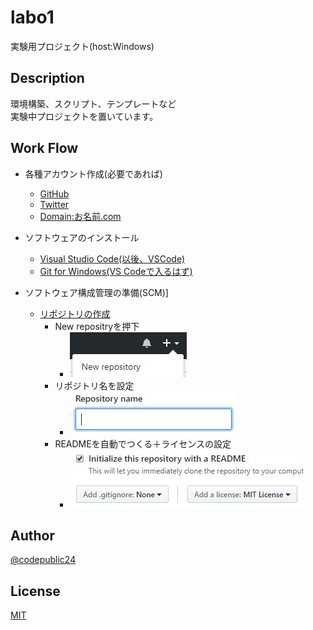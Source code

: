 # labo1

実験用プロジェクト(host:Windows)

## Description 

環境構築、スクリプト、テンプレートなど  
実験中プロジェクトを置いています。

## Work Flow

- 各種アカウント作成(必要であれば)
  - [GitHub](https://github.com/join?source=header-home/)
  - [Twitter](https://twitter.com/signup?lang=ja)
  - [Domain:お名前.com](https://px.a8.net/svt/ejp?a8mat=2TNCI2+40OCS2+50+2HFY7M)

- ソフトウェアのインストール
  - [Visual Studio Code(以後、VSCode)](https://code.visualstudio.com/download)
  - [Git for Windows(VS Codeで入るはず)](https://gitforwindows.org/)

- ソフトウェア構成管理の準備(SCM)]
  - [リポジトリの作成](https://github.com/new)
    - New repositryを押下
      - ![new repository](https://github.com/codepublic24/static-image/blob/master/img-gtihub-01.JPG)
    - リポジトリ名を設定
      - ![repository name](https://github.com/codepublic24/static-image/blob/master/img-gtihub-02.JPG)
    - READMEを自動でつくる＋ライセンスの設定
      - ![initialize](https://github.com/codepublic24/static-image/blob/master/img-gtihub-03.JPG)

## Author

[@codepublic24](https://twitter.com/codepublic24)

## License

[MIT](https://github.com/codepublic24/Labo1/blob/master/LICENSE)


